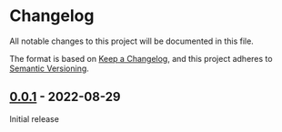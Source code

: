# Changelog
All notable changes to this project will be documented in this file.

The format is based on [Keep a Changelog](https://keepachangelog.com/en/1.0.0/),
and this project adheres to [Semantic Versioning](https://semver.org/spec/v2.0.0.html).

## [0.0.1] - 2022-08-29

Initial release

[Unreleased]: https://github.com/fmatter/lingtreemaps/compare/0.0.1...HEAD
[0.0.1]: https://github.com/fmatter/lingtreemaps/releases/tag/0.0.1
